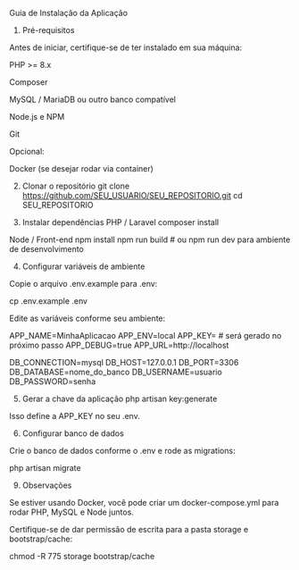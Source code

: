Guia de Instalação da Aplicação
1. Pré-requisitos

Antes de iniciar, certifique-se de ter instalado em sua máquina:

PHP >= 8.x

Composer

MySQL / MariaDB
 ou outro banco compatível

Node.js e NPM

Git

Opcional:

Docker
 (se desejar rodar via container)

2. Clonar o repositório
 git clone https://github.com/SEU_USUARIO/SEU_REPOSITORIO.git
cd SEU_REPOSITORIO

3. Instalar dependências
PHP / Laravel
composer install

Node / Front-end
npm install
npm run build   # ou npm run dev para ambiente de desenvolvimento

4. Configurar variáveis de ambiente

Copie o arquivo .env.example para .env:

cp .env.example .env


Edite as variáveis conforme seu ambiente:

APP_NAME=MinhaAplicacao
APP_ENV=local
APP_KEY=   # será gerado no próximo passo
APP_DEBUG=true
APP_URL=http://localhost

DB_CONNECTION=mysql
DB_HOST=127.0.0.1
DB_PORT=3306
DB_DATABASE=nome_do_banco
DB_USERNAME=usuario
DB_PASSWORD=senha

5. Gerar a chave da aplicação
php artisan key:generate


Isso define a APP_KEY no seu .env.

6. Configurar banco de dados

Crie o banco de dados conforme o .env e rode as migrations:

php artisan migrate

9. Observações

Se estiver usando Docker, você pode criar um docker-compose.yml para rodar PHP, MySQL e Node juntos.

Certifique-se de dar permissão de escrita para a pasta storage e bootstrap/cache:

chmod -R 775 storage bootstrap/cache
